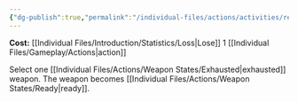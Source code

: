 ```yaml
---
{"dg-publish":true,"permalink":"/individual-files/actions/activities/reload/"}
---
```


**Cost:** [[Individual Files/Introduction/Statistics/Loss\|Lose]] 1 [[Individual Files/Gameplay/Actions\|action]]

Select one [[Individual Files/Actions/Weapon States/Exhausted\|exhausted]] weapon. The weapon becomes [[Individual Files/Actions/Weapon States/Ready\|ready]].